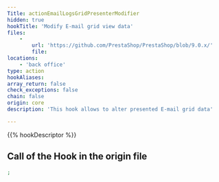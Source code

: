 ```yaml
---
Title: actionEmailLogsGridPresenterModifier
hidden: true
hookTitle: 'Modify E-mail grid view data'
files:
    -
        url: 'https://github.com/PrestaShop/PrestaShop/blob/9.0.x/'
        file: 
locations:
    - 'back office'
type: action
hookAliases: 
array_return: false
check_exceptions: false
chain: false
origin: core
description: 'This hook allows to alter presented E-mail grid data'

---
```


{{% hookDescriptor %}}

## Call of the Hook in the origin file

```php
;
```
